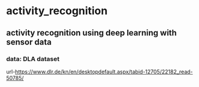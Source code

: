 # activity_recognition
## activity recognition using deep learning with sensor data

### data: DLA dataset
url-https://www.dlr.de/kn/en/desktopdefault.aspx/tabid-12705/22182_read-50785/
